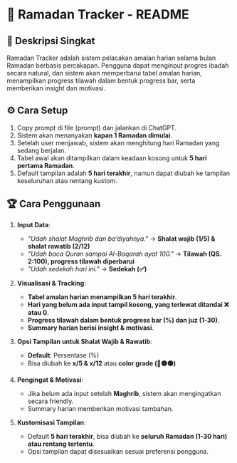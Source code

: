 # 📌 Ramadan Tracker - README

## 📖 Deskripsi Singkat
Ramadan Tracker adalah sistem pelacakan amalan harian selama bulan Ramadan berbasis percakapan. Pengguna dapat menginput progres ibadah secara natural, dan sistem akan memperbarui tabel amalan harian, menampilkan progress tilawah dalam bentuk progress bar, serta memberikan insight dan motivasi.

## ⚙️ Cara Setup
1. Copy prompt di file (prompt) dan jalankan di ChatGPT.
2. Sistem akan menanyakan **kapan 1 Ramadan dimulai**.
3. Setelah user menjawab, sistem akan menghitung hari Ramadan yang sedang berjalan.
4. Tabel awal akan ditampilkan dalam keadaan kosong untuk **5 hari pertama Ramadan**.
5. Default tampilan adalah **5 hari terakhir**, namun dapat diubah ke tampilan keseluruhan atau rentang kustom.

## 🏆 Cara Penggunaan
1. **Input Data**:
   - *"Udah shalat Maghrib dan ba’diyahnya."* → **Shalat wajib (1/5) & shalat rawatib (2/12)**
   - *"Udah baca Quran sampai Al-Baqarah ayat 100."* → **Tilawah (QS. 2:100), progress tilawah diperbarui**
   - *"Udah sedekah hari ini."* → **Sedekah (✅)**

2. **Visualisasi & Tracking**:
   - **Tabel amalan harian menampilkan 5 hari terakhir**.
   - **Hari yang belum ada input tampil kosong, yang terlewat ditandai ❌ atau 0**.
   - **Progress tilawah dalam bentuk progress bar (%) dan juz (1-30)**.
   - **Summary harian berisi insight & motivasi**.

3. **Opsi Tampilan untuk Shalat Wajib & Rawatib**:
   - **Default**: Persentase (%)
   - Bisa diubah ke **x/5 & x/12** atau **color grade (🔴🟡🟢)**

4. **Pengingat & Motivasi**:
   - Jika belum ada input setelah **Maghrib**, sistem akan mengingatkan secara friendly.
   - Summary harian memberikan motivasi tambahan.

5. **Kustomisasi Tampilan**:
   - Default **5 hari terakhir**, bisa diubah ke **seluruh Ramadan (1-30 hari) atau rentang tertentu**.
   - Opsi tampilan dapat disesuaikan sesuai preferensi pengguna.
 
